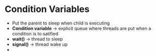 # Condition Variables

- Put the parent to sleep when child is executing
- **Condition variable** -> explicit queue where threads are put when a condition is to satified
- **wait()** -> thread to sleep
- **signal()** -> thread wake up
-
